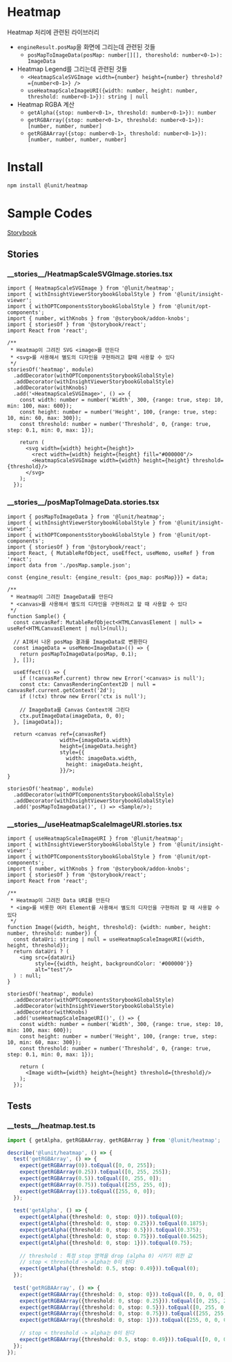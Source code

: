 # Heatmap

Heatmap 처리에 관련된 라이브러리

- `engineResult.posMap`을 화면에 그리는데 관련된 것들
    - `posMapToImageData(posMap: number[][], thoreshold: number<0-1>): ImageData`  
- Heatmap Legend를 그리는데 관련된 것들
    - `<HeatmapScaleSVGImage width={number} height={number} threshold?={number<0-1>} />`
    - `useHeatmapScaleImageURI({width: number, height: number, threshold: number<0-1>}): string | null`
- Heatmap RGBA 계산
    - `getAlpha({stop: number<0-1>, threshold: number<0-1>}): number`
    - `getRGBArray({stop: number<0-1>, threshold: number<0-1>}): [number, number, number]`
    - `getRGBAArray({stop: number<0-1>, threshold: number<0-1>}): [number, number, number, number]`

# Install

```sh
npm install @lunit/heatmap
```

# Sample Codes

[Storybook](https://lunit-io.github.io/opt-tool-frontend)

## Stories

<!-- import **/*.stories.{ts,tsx} --title-tag h3 -->

### \_\_stories\_\_/HeatmapScaleSVGImage.stories.tsx


```tsx
import { HeatmapScaleSVGImage } from '@lunit/heatmap';
import { withInsightViewerStorybookGlobalStyle } from '@lunit/insight-viewer';
import { withOPTComponentsStorybookGlobalStyle } from '@lunit/opt-components';
import { number, withKnobs } from '@storybook/addon-knobs';
import { storiesOf } from '@storybook/react';
import React from 'react';

/**
 * Heatmap이 그려진 SVG <image>를 만든다
 * <svg>를 사용해서 별도의 디자인을 구현하려고 할때 사용할 수 있다
 */
storiesOf('heatmap', module)
  .addDecorator(withOPTComponentsStorybookGlobalStyle)
  .addDecorator(withInsightViewerStorybookGlobalStyle)
  .addDecorator(withKnobs)
  .add('<HeatmapScaleSVGImage>', () => {
    const width: number = number('Width', 300, {range: true, step: 10, min: 100, max: 600});
    const height: number = number('Height', 100, {range: true, step: 10, min: 60, max: 300});
    const threshold: number = number('Threshold', 0, {range: true, step: 0.1, min: 0, max: 1});
    
    return (
      <svg width={width} height={height}>
        <rect width={width} height={height} fill="#000000"/>
        <HeatmapScaleSVGImage width={width} height={height} threshold={threshold}/>
      </svg>
    );
  });
```


### \_\_stories\_\_/posMapToImageData.stories.tsx


```tsx
import { posMapToImageData } from '@lunit/heatmap';
import { withInsightViewerStorybookGlobalStyle } from '@lunit/insight-viewer';
import { withOPTComponentsStorybookGlobalStyle } from '@lunit/opt-components';
import { storiesOf } from '@storybook/react';
import React, { MutableRefObject, useEffect, useMemo, useRef } from 'react';
import data from './posMap.sample.json';

const {engine_result: {engine_result: {pos_map: posMap}}} = data;

/**
 * Heatmap이 그려진 ImageData를 만든다
 * <canvas>를 사용해서 별도의 디자인을 구현하려고 할 때 사용할 수 있다
 */
function Sample() {
  const canvasRef: MutableRefObject<HTMLCanvasElement | null> = useRef<HTMLCanvasElement | null>(null);
  
  // AI에서 나온 posMap 결과를 ImageData로 변환한다
  const imageData = useMemo<ImageData>(() => {
    return posMapToImageData(posMap, 0.1);
  }, []);
  
  useEffect(() => {
    if (!canvasRef.current) throw new Error('<canvas> is null');
    const ctx: CanvasRenderingContext2D | null = canvasRef.current.getContext('2d');
    if (!ctx) throw new Error('ctx is null');
    
    // ImageData를 Canvas Context에 그린다
    ctx.putImageData(imageData, 0, 0);
  }, [imageData]);
  
  return <canvas ref={canvasRef}
                 width={imageData.width}
                 height={imageData.height}
                 style={{
                   width: imageData.width,
                   height: imageData.height,
                 }}/>;
}

storiesOf('heatmap', module)
  .addDecorator(withOPTComponentsStorybookGlobalStyle)
  .addDecorator(withInsightViewerStorybookGlobalStyle)
  .add('posMapToImageData()', () => <Sample/>);
```


### \_\_stories\_\_/useHeatmapScaleImageURI.stories.tsx


```tsx
import { useHeatmapScaleImageURI } from '@lunit/heatmap';
import { withInsightViewerStorybookGlobalStyle } from '@lunit/insight-viewer';
import { withOPTComponentsStorybookGlobalStyle } from '@lunit/opt-components';
import { number, withKnobs } from '@storybook/addon-knobs';
import { storiesOf } from '@storybook/react';
import React from 'react';

/**
 * Heatmap이 그려진 Data URI를 만든다
 * <img>를 비롯한 여러 Element를 사용해서 별도의 디자인을 구현하려 할 때 사용할 수 있다
 */
function Image({width, height, threshold}: {width: number, height: number, threshold: number}) {
  const dataUri: string | null = useHeatmapScaleImageURI({width, height, threshold});
  return dataUri ? (
    <img src={dataUri}
         style={{width, height, backgroundColor: '#000000'}}
         alt="test"/>
  ) : null;
}

storiesOf('heatmap', module)
  .addDecorator(withOPTComponentsStorybookGlobalStyle)
  .addDecorator(withInsightViewerStorybookGlobalStyle)
  .addDecorator(withKnobs)
  .add('useHeatmapScaleImageURI()', () => {
    const width: number = number('Width', 300, {range: true, step: 10, min: 100, max: 600});
    const height: number = number('Height', 100, {range: true, step: 10, min: 60, max: 300});
    const threshold: number = number('Threshold', 0, {range: true, step: 0.1, min: 0, max: 1});
    
    return (
      <Image width={width} height={height} threshold={threshold}/>
    );
  });
```

<!-- importend -->

## Tests

<!-- import __tests__/*.{ts,tsx} --title-tag h3 -->

### \_\_tests\_\_/heatmap.test.ts


```ts
import { getAlpha, getRGBAArray, getRGBArray } from '@lunit/heatmap';

describe('@lunit/heatmap', () => {
  test('getRGBArray', () => {
    expect(getRGBArray(0)).toEqual([0, 0, 255]);
    expect(getRGBArray(0.25)).toEqual([0, 255, 255]);
    expect(getRGBArray(0.5)).toEqual([0, 255, 0]);
    expect(getRGBArray(0.75)).toEqual([255, 255, 0]);
    expect(getRGBArray(1)).toEqual([255, 0, 0]);
  });
  
  test('getAlpha', () => {
    expect(getAlpha({threshold: 0, stop: 0})).toEqual(0);
    expect(getAlpha({threshold: 0, stop: 0.25})).toEqual(0.1875);
    expect(getAlpha({threshold: 0, stop: 0.5})).toEqual(0.375);
    expect(getAlpha({threshold: 0, stop: 0.75})).toEqual(0.5625);
    expect(getAlpha({threshold: 0, stop: 1})).toEqual(0.75);
    
    // threshold : 특정 stop 영역을 drop (alpha 0) 시키기 위한 값
    // stop < threshold -> alpha는 0이 된다
    expect(getAlpha({threshold: 0.5, stop: 0.49})).toEqual(0);
  });
  
  test('getRGBAArray', () => {
    expect(getRGBAArray({threshold: 0, stop: 0})).toEqual([0, 0, 0, 0]);
    expect(getRGBAArray({threshold: 0, stop: 0.25})).toEqual([0, 255, 255, 0.1875]);
    expect(getRGBAArray({threshold: 0, stop: 0.5})).toEqual([0, 255, 0, 0.375]);
    expect(getRGBAArray({threshold: 0, stop: 0.75})).toEqual([255, 255, 0, 0.5625]);
    expect(getRGBAArray({threshold: 0, stop: 1})).toEqual([255, 0, 0, 0.75]);
    
    // stop < threshold -> alpha는 0이 된다
    expect(getRGBAArray({threshold: 0.5, stop: 0.49})).toEqual([0, 0, 0, 0]);
  });
});
```

<!-- importend -->